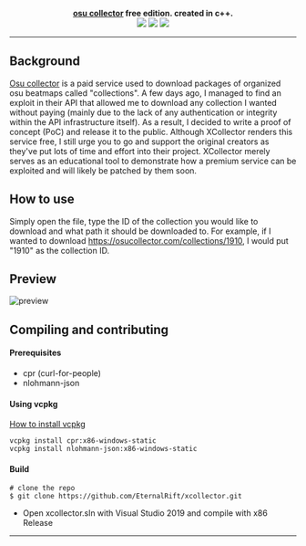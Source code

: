 <p align=center>
  <span><strong><a href="https://osucollector.com">osu collector</a> free edition. created in c++.</strong></span>
  <br>
  <a target="_blank" href="https://isocpp.org" title="c++20"><img src="https://img.shields.io/badge/C++-20-blue.svg"></a>
  <a target="_blank" href="license" title="License: MIT"><img src="https://img.shields.io/badge/License-MIT-red.svg"></a>
  <a target="_blank" href="https://github.com/EternalRift/scout/releases" title="releases"><img src="https://img.shields.io/badge/Release-1.0-brightgreen.svg"></a>
</p>

<hr>

## Background
<a href="https://osucollector.com">Osu collector</a> is a paid service used to download packages of organized osu beatmaps called "collections". A few days ago, I managed to find an exploit in their API that allowed me to download any collection I wanted without paying (mainly due to the lack of any authentication or integrity within the API infrastructure itself). As a result, I decided to write a proof of concept (PoC) and release it to the public. 
Although XCollector renders this service free, I still urge you to go and support the original creators as they've put lots of time and effort into their project. XCollector merely serves as an educational tool to demonstrate how a premium service can be exploited and will likely be patched by them soon. 

## How to use
Simply open the file, type the ID of the collection you would like to download and what path it should be downloaded to. For example, if I wanted to download https://osucollector.com/collections/1910, I would put "1910" as the collection ID.
## Preview
![preview](https://media.discordapp.net/attachments/900206522297098250/914028413382164480/unknown.png)

## Compiling and contributing
#### Prerequisites
* cpr (curl-for-people)
* nlohmann-json

#### Using vcpkg
<a target="_blank" href="https://github.com/microsoft/vcpkg#quick-start-windows" title="install-vcpkg">How to install vcpkg</a>
```console
vcpkg install cpr:x86-windows-static
vcpkg install nlohmann-json:x86-windows-static
```

#### Build
```console
# clone the repo
$ git clone https://github.com/EternalRift/xcollector.git
```

* Open xcollector.sln with Visual Studio 2019 and compile with x86 Release

<hr>
